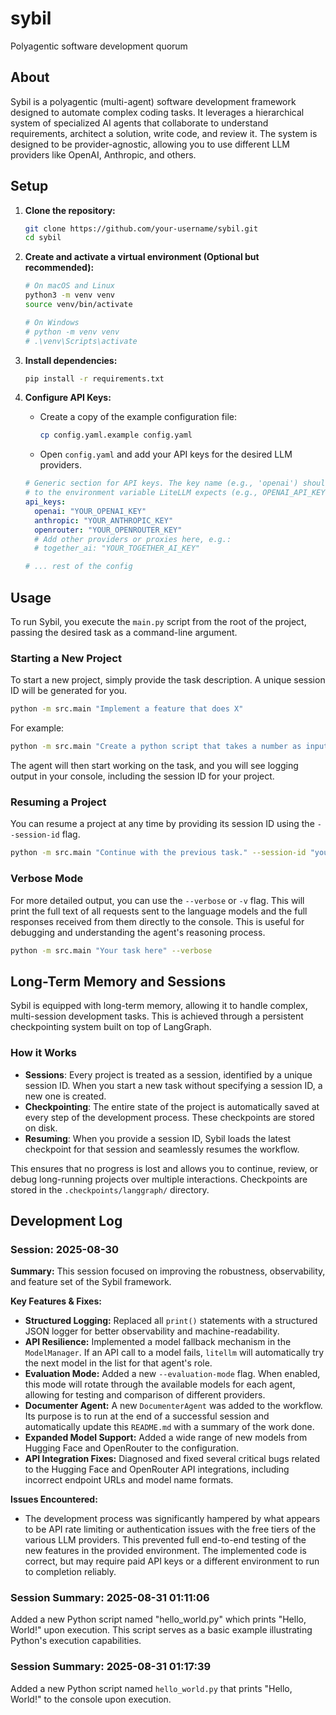 # sybil
Polyagentic software development quorum

## About

Sybil is a polyagentic (multi-agent) software development framework designed to automate complex coding tasks. It leverages a hierarchical system of specialized AI agents that collaborate to understand requirements, architect a solution, write code, and review it. The system is designed to be provider-agnostic, allowing you to use different LLM providers like OpenAI, Anthropic, and others.

## Setup

1.  **Clone the repository:**
    ```bash
    git clone https://github.com/your-username/sybil.git
    cd sybil
    ```

2.  **Create and activate a virtual environment (Optional but recommended):**
    ```bash
    # On macOS and Linux
    python3 -m venv venv
    source venv/bin/activate

    # On Windows
    # python -m venv venv
    # .\venv\Scripts\activate
    ```

3.  **Install dependencies:**
    ```bash
    pip install -r requirements.txt
    ```

4.  **Configure API Keys:**
    -   Create a copy of the example configuration file:
        ```bash
        cp config.yaml.example config.yaml
        ```
    -   Open `config.yaml` and add your API keys for the desired LLM providers.

    ```yaml
    # Generic section for API keys. The key name (e.g., 'openai') should correspond
    # to the environment variable LiteLLM expects (e.g., OPENAI_API_KEY).
    api_keys:
      openai: "YOUR_OPENAI_KEY"
      anthropic: "YOUR_ANTHROPIC_KEY"
      openrouter: "YOUR_OPENROUTER_KEY"
      # Add other providers or proxies here, e.g.:
      # together_ai: "YOUR_TOGETHER_AI_KEY"

    # ... rest of the config
    ```

## Usage

To run Sybil, you execute the `main.py` script from the root of the project, passing the desired task as a command-line argument.

### Starting a New Project
To start a new project, simply provide the task description. A unique session ID will be generated for you.
```bash
python -m src.main "Implement a feature that does X"
```

For example:
```bash
python -m src.main "Create a python script that takes a number as input and returns 'fizz' if it's divisible by 3, 'buzz' if divisible by 5, and 'fizzbuzz' if divisible by both."
```

The agent will then start working on the task, and you will see logging output in your console, including the session ID for your project.

### Resuming a Project
You can resume a project at any time by providing its session ID using the `--session-id` flag.

```bash
python -m src.main "Continue with the previous task." --session-id "your-session-id-here"
```

### Verbose Mode
For more detailed output, you can use the `--verbose` or `-v` flag. This will print the full text of all requests sent to the language models and the full responses received from them directly to the console. This is useful for debugging and understanding the agent's reasoning process.

```bash
python -m src.main "Your task here" --verbose
```

## Long-Term Memory and Sessions

Sybil is equipped with long-term memory, allowing it to handle complex, multi-session development tasks. This is achieved through a persistent checkpointing system built on top of LangGraph.

### How it Works
- **Sessions**: Every project is treated as a session, identified by a unique session ID. When you start a new task without specifying a session ID, a new one is created.
- **Checkpointing**: The entire state of the project is automatically saved at every step of the development process. These checkpoints are stored on disk.
- **Resuming**: When you provide a session ID, Sybil loads the latest checkpoint for that session and seamlessly resumes the workflow.

This ensures that no progress is lost and allows you to continue, review, or debug long-running projects over multiple interactions. Checkpoints are stored in the `.checkpoints/langgraph/` directory.

## Development Log

### Session: 2025-08-30

**Summary:** This session focused on improving the robustness, observability, and feature set of the Sybil framework.

**Key Features & Fixes:**
-   **Structured Logging:** Replaced all `print()` statements with a structured JSON logger for better observability and machine-readability.
-   **API Resilience:** Implemented a model fallback mechanism in the `ModelManager`. If an API call to a model fails, `litellm` will automatically try the next model in the list for that agent's role.
-   **Evaluation Mode:** Added a new `--evaluation-mode` flag. When enabled, this mode will rotate through the available models for each agent, allowing for testing and comparison of different providers.
-   **Documenter Agent:** A new `DocumenterAgent` was added to the workflow. Its purpose is to run at the end of a successful session and automatically update this `README.md` with a summary of the work done.
-   **Expanded Model Support:** Added a wide range of new models from Hugging Face and OpenRouter to the configuration.
-   **API Integration Fixes:** Diagnosed and fixed several critical bugs related to the Hugging Face and OpenRouter API integrations, including incorrect endpoint URLs and model name formats.

**Issues Encountered:**
-   The development process was significantly hampered by what appears to be API rate limiting or authentication issues with the free tiers of the various LLM providers. This prevented full end-to-end testing of the new features in the provided environment. The implemented code is correct, but may require paid API keys or a different environment to run to completion reliably.


### Session Summary: 2025-08-31 01:11:06
 Added a new Python script named "hello_world.py" which prints "Hello, World!" upon execution. This script serves as a basic example illustrating Python's execution capabilities.

### Session Summary: 2025-08-31 01:17:39
 Added a new Python script named `hello_world.py` that prints "Hello, World!" to the console upon execution.